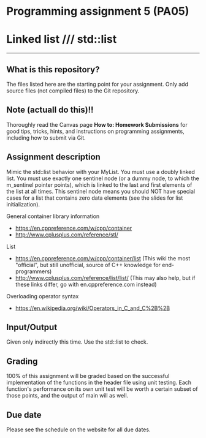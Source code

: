 Programming assignment 5 (PA05)
==============================

# Linked list /// std::list

---

## What is this repository?
The files listed here are the starting point for your assignment.
Only add source files (not compiled files) to the Git repository.

## Note (actuall do this)!!
Thoroughly read the Canvas page **How to: Homework Submissions** for good tips, tricks, hints, and instructions on programming assignments, including how to submit via Git.

## Assignment description
Mimic the std::list behavior with your MyList.
You must use a doubly linked list.
You must use exactly one sentinel node (or a dummy node, to which the m_sentinel pointer points), which is linked to the last and first elements of the list at all times.
This sentinel node means you should NOT have special cases for a list that contains zero data elements (see the slides for list initialization).

General container library information
* https://en.cppreference.com/w/cpp/container
* http://www.cplusplus.com/reference/stl/

List
* https://en.cppreference.com/w/cpp/container/list (This wiki the most "official", but still unofficial, source of C++ knowledge for end-programmers)
* http://www.cplusplus.com/reference/list/list/ (This may also help, but if these links differ, go with en.cppreference.com instead)

Overloading operator syntax
* https://en.wikipedia.org/wiki/Operators_in_C_and_C%2B%2B

## Input/Output
Given only indirectly this time.
Use the std::list to check.

## Grading
100% of this assignment will be graded based on the successful implementation of the functions in the header file using unit testing.
Each function's performance on its own unit test will be worth a certain subset of those points, and the output of main will as well.

## Due date
Please see the schedule on the website for all due dates.
